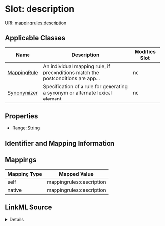 

# Slot: description



URI: [mappingrules:description](https://w3id.org/oak/mapping-rules-datamodel/description)



<!-- no inheritance hierarchy -->





## Applicable Classes

| Name | Description | Modifies Slot |
| --- | --- | --- |
| [MappingRule](MappingRule.md) | An individual mapping rule, if preconditions match the postconditions are app... |  no  |
| [Synonymizer](Synonymizer.md) | Specification of a rule for generating a synonym or alternate lexical element |  no  |







## Properties

* Range: [String](String.md)





## Identifier and Mapping Information








## Mappings

| Mapping Type | Mapped Value |
| ---  | ---  |
| self | mappingrules:description |
| native | mappingrules:description |




## LinkML Source

<details>
```yaml
name: description
alias: description
domain_of:
- MappingRule
- Synonymizer
range: string

```
</details>